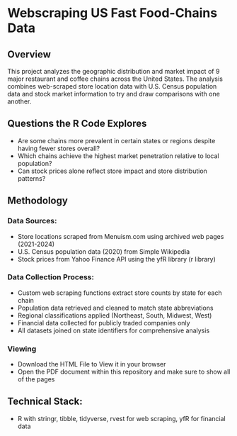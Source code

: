 # Webscraping US Fast Food-Chains Data

## Overview

This project analyzes the geographic distribution and market impact of 9 major restaurant and coffee chains across the United States. The analysis combines web-scraped store location data with U.S. Census population data and stock market information to try and draw comparisons with one another.

## Questions the R Code Explores

- Are some chains more prevalent in certain states or regions despite having fewer stores overall?
- Which chains achieve the highest market penetration relative to local population?
- Can stock prices alone reflect store impact and store distribution patterns?

## Methodology

### Data Sources:

- Store locations scraped from Menuism.com using archived web pages (2021-2024)
- U.S. Census population data (2020) from Simple Wikipedia
- Stock prices from Yahoo Finance API using the yfR library (r library)

### Data Collection Process:

- Custom web scraping functions extract store counts by state for each chain
- Population data retrieved and cleaned to match state abbreviations
- Regional classifications applied (Northeast, South, Midwest, West)
- Financial data collected for publicly traded companies only
- All datasets joined on state identifiers for comprehensive analysis

### Viewing

- Download the HTML File to View it in your browser
- Open the PDF document within this repository and make sure to show all of the pages

## Technical Stack: 

- R with stringr, tibble, tidyverse, rvest for web scraping, yfR for financial data
